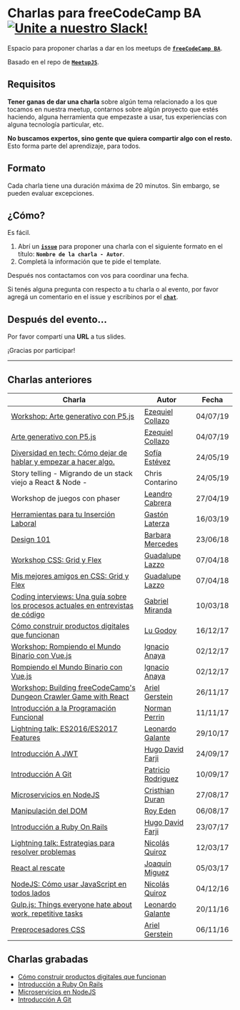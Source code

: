 # Charlas para freeCodeCamp BA [![Unite a nuestro Slack!](https://freecodecampba.herokuapp.com/badge.svg)](http://freecodecampba.org/chat)

Espacio para proponer charlas a dar en los meetups de **[`freeCodeCamp BA`](https://www.freecodecampba.org)**.

Basado en el repo de **[`MeetupJS`](https://github.com/meetupjs-ar/charlas/)**.

## Requisitos

**Tener ganas de dar una charla** sobre algún tema relacionado a los que tocamos en nuestra meetup, contarnos sobre algún proyecto que estés haciendo, alguna herramienta que empezaste a usar, tus experiencias con alguna tecnología particular, etc.

**No buscamos expertos, sino gente que quiera compartir algo con el resto.** Esto forma parte del aprendizaje, para todos.

## Formato

Cada charla tiene una duración máxima de 20 minutos. Sin embargo, se pueden evaluar excepciones.

## ¿Cómo?

Es fácil.

1. Abrí un **[`issue`](https://github.com/FreeCodeCampBA/charlas/issues)** para proponer una charla con el siguiente formato en el título: **`Nombre de la charla - Autor`**.
2. Completá la información que te pide el template.

Después nos contactamos con vos para coordinar una fecha.

Si tenés alguna pregunta con respecto a tu charla o al evento, por favor agregá un comentario en el issue y escribinos por el **[`chat`](https://freecodecampba.org/chat)**.

## Después del evento...

Por favor compartí una **URL** a tus slides.

¡Gracias por participar!

---

## Charlas anteriores

| Charla                                                                                                                                                                | Autor                                                   | Fecha    |
| --------------------------------------------------------------------------------------------------------------------------------------------------------------------- | ------------------------------------------------------- | -------- |
| [ Workshop: Arte generativo con P5.js](https://bit.ly/workshopArteGenerativo)                                                                                         | [Ezequiel Collazo](https://www.twitter.com/uglypixel/)  | 04/07/19 |
| [ Arte generativo con P5.js](https://www.twitch.tv/videos/447429926)                                                                                                  | [Ezequiel Collazo](https://www.twitter.com/uglypixel/)  | 04/07/19 |
| [ Diversidad en tech: Cómo dejar de hablar y empezar a hacer algo.](https://docs.google.com/presentation/d/1D8YTrl019O_8nEtP4L4TRUpkyx_n7iiDG5GluQCWdF8/)             | [Sofía Estévez](https://twitter.com/oximoronbaby)       | 24/05/19 |
| Story telling - Migrando de un stack viejo a React & Node -                                                                                                           | Chris Contarino                                         | 24/05/19 |
| Workshop de juegos con phaser                                                                                                                                         | [Leandro Cabrera](https://www.twitter.com/leandcabrera/)| 27/04/19 |
| [ Herramientas para tu Inserción Laboral](https://www.twitch.tv/videos/399556293)                                                                                     | [Gastón Laterza](https://twitter.com/gLaterza_arg)      | 16/03/19 |
| [Design 101](https://es.scribd.com/document/387328167/Design-101)                                                                                                     | [Barbara Mercedes](https://twitter.com/barmercedes_)    | 23/06/18 |
| [Workshop CSS: Grid y Flex](https://github.com/guadalazzo/workshop-css-grid)                                                                                          | [Guadalupe Lazzo](https://twitter.com/Waduchis)         | 07/04/18 |
| [Mis mejores amigos en CSS: Grid y Flex](https://docs.google.com/presentation/d/1f73IJ3vb2ZXOIrwqDx6ExrjrYnavgCJH0TqpKfSVIXU/edit#slide=id.p)                         | [Guadalupe Lazzo](https://twitter.com/Waduchis)         | 07/04/18 |
| [Coding interviews: Una guía sobre los procesos actuales en entrevistas de código](http://slides.com/gabrielmiranda-1/deck-2#/)                                       | [Gabriel Miranda](https://twitter.com/frontendingme)    | 10/03/18 |
| [Cómo construir productos digitales que funcionan](https://docs.google.com/presentation/d/1Lu-uD_j6qF2xOazfig3KSNC_bcPoZhYQhvpGJiffXR8/edit#slide=id.g2a44e3d5b6_0_6) | [Lu Godoy](https://twitter.com/tocateunvals)            | 16/12/17 |
| [Workshop: Rompiendo el Mundo Binario con Vue.js](https://github.com/ianaya89/workshop-vuejs/)                                                                        | [Ignacio Anaya](https://twitter.com/ianaya89)           | 02/12/17 |
| [Rompiendo el Mundo Binario con Vue.js](https://speakerdeck.com/ianaya89/workshop-rompiendo-el-mundo-binario-con-vue-dot-js)                                          | [Ignacio Anaya](https://twitter.com/ianaya89)           | 02/12/17 |
| [Workshop: Building freeCodeCamp's Dungeon Crawler Game with React](https://github.com/arielger/fcc-dungeon-game)                                                     | [Ariel Gerstein](https://twitter.com/arielger_)         | 26/11/17 |
| [Introducción a la Programación Funcional](http://slides.com/normanperrin/deck#/)                                                                                     | [Norman Perrin](https://twitter.com/NormanPerrinOK)     | 11/11/17 |
| [Lightning talk: ES2016/ES2017 Features](https://es2016-2017-features.now.sh/)                                                                                        | [Leonardo Galante](https://twitter.com/lndgalante)      | 29/10/17 |
| [Introducción A JWT](https://jwt-talk.now.sh/#0)                                                                                                                      | [Hugo David Farji](https://twitter.com/hdf1986)         | 24/09/17 |
| [Introducción A Git](https://charla-de-git.now.sh/#/home)                                                                                                             | [Patricio Rodriguez](https://twitter.com/patao_)        | 10/09/17 |
| [Microservicios en NodeJS](https://gist.github.com/durancristhian/65e7282cdbe043faddcee18f9e118230)                                                                   | [Cristhian Duran](https://twitter.com/durancristhian)   | 27/08/17 |
| [Manipulación del DOM](http://slides.com/roye/dom_101_es#/)                                                                                                           | [Roy Eden](https://twitter.com/royede)                  | 06/08/17 |
| [Introducción a Ruby On Rails](https://gitpitch.com/hdf1986/rails-presentation)                                                                                       | [Hugo David Farji](https://twitter.com/hdf1986)         | 23/07/17 |
| [Lightning talk: Estrategias para resolver problemas](https://nicolasquiroz.com/problem-solving-strategies/)                                                          | [Nicolás Quiroz](https://twitter.com/_nhsz)             | 12/03/17 |
| [React al rescate](https://drive.google.com/file/d/0B_7pvYnHpQE1T1g3UXpaLTFUWTg/view)                                                                                 | [Joaquín Miguez](https://twitter.com/joaqtor)           | 05/03/17 |
| [NodeJS: Cómo usar JavaScript en todos lados](https://nicolasquiroz.com/node-lightning-talk/#/)                                                                       | [Nicolás Quiroz](https://twitter.com/_nhsz)             | 04/12/16 |
| [Gulp.js: Things everyone hate about work, repetitive tasks](https://leonardogalante.com/gulp-lightalk/)                                                              | [Leonardo Galante](https://twitter.com/lndgalante)      | 20/11/16 |
| [Preprocesadores CSS](https://docs.google.com/presentation/d/1tSQlaE9jPmvBlYtNNPSqnFu2StMGN12naJo83iJQfOM/edit#slide=id.p)                                            | [Ariel Gerstein](https://twitter.com/arielger_)         | 06/11/16 |

## Charlas grabadas

- [Cómo construir productos digitales que funcionan](https://www.youtube.com/watch?v=yQizxewvK48&t)
- [Introducción a Ruby On Rails](https://www.youtube.com/watch?v=kDhoTB_fjzo)
- [Microservicios en NodeJS](https://www.youtube.com/watch?v=cdYatPKNYJA)
- [Introducción A Git](https://www.youtube.com/watch?v=4fbzjJH5LIQ)
